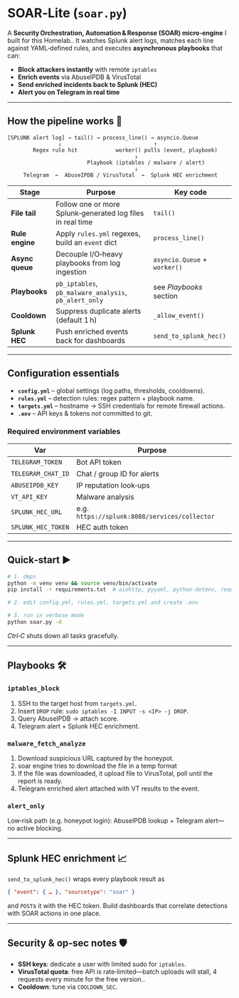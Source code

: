 # SOAR‑Lite (`soar.py`)

A **Security Orchestration, Automation & Response (SOAR) micro‑engine** I built for this Homelab..
It watches Splunk alert logs, matches each line against YAML‑defined rules, and executes **asynchronous playbooks** that can:

* **Block attackers instantly** with remote `iptables`
* **Enrich events** via AbuseIPDB & VirusTotal
* **Send enriched incidents back to Splunk (HEC)**
* **Alert you on Telegram in real time**

---

## How the pipeline works 🚦

```
[SPLUNK alert log] → tail() → process_line() → asyncio.Queue
                ↓                             ↑
        Regex rule hit            worker() pulls (event, playbook)
                                        ↓
                         Playbook (iptables / malware / alert)
                                        ↓
     Telegram  ←  AbuseIPDB / VirusTotal  →  Splunk HEC enrichment
```

| Stage           | Purpose                                                    | Key code                     |
| --------------- | ---------------------------------------------------------- | ---------------------------- |
| **File tail**   | Follow one or more Splunk‑generated log files in real time | `tail()`                     |
| **Rule engine** | Apply `rules.yml` regexes, build an `event` dict           | `process_line()`             |
| **Async queue** | Decouple I/O‑heavy playbooks from log ingestion            | `asyncio.Queue` + `worker()` |
| **Playbooks**   | `pb_iptables`, `pb_malware_analysis`, `pb_alert_only`      | see *Playbooks* section      |
| **Cooldown**    | Suppress duplicate alerts (default 1 h)                    | `_allow_event()`             |
| **Splunk HEC**  | Push enriched events back for dashboards                   | `send_to_splunk_hec()`       |

---

## Configuration essentials

* **`config.yml`** – global settings (log paths, thresholds, cooldowns).
* **`rules.yml`** – detection rules: regex pattern + playbook name.
* **`targets.yml`** – hostname → SSH credentials for remote firewall actions.
* **`.env`** – API keys & tokens *not* committed to git.

### Required environment variables

| Var                | Purpose                                       |
| ------------------ | --------------------------------------------- |
| `TELEGRAM_TOKEN`   | Bot API token                                 |
| `TELEGRAM_CHAT_ID` | Chat / group ID for alerts                    |
| `ABUSEIPDB_KEY`    | IP reputation look‑ups                        |
| `VT_API_KEY`       | Malware analysis                              |
| `SPLUNK_HEC_URL`   | e.g. `https://splunk:8088/services/collector` |
| `SPLUNK_HEC_TOKEN` | HEC auth token                                |

---

## Quick‑start ▶️

```bash
# 1. deps
python -m venv venv && source venv/bin/activate
pip install -r requirements.txt  # aiohttp, pyyaml, python-dotenv, requests …

# 2. edit config.yml, rules.yml, targets.yml and create .env

# 3. run in verbose mode
python soar.py -d
```

*Ctrl‑C* shuts down all tasks gracefully.

---

## Playbooks 🛠️

### `iptables_block`

1. SSH to the target host from `targets.yml`.
2. Insert `DROP` rule: `sudo iptables -I INPUT -s <IP> -j DROP`.
3. Query AbuseIPDB → attach score.
4. Telegram alert + Splunk HEC enrichment.

### `malware_fetch_analyze`

1. Download suspicious URL captured by the honeypot.
2. soar engine tries to download the file in a temp format
3. If the file was downloaded, it upload file to VirusTotal, poll until the report is ready.
4. Telegram enriched alert attached with VT results to the event.

### `alert_only`

Low‑risk path (e.g. honeypot login): AbuseIPDB lookup + Telegram alert—no active blocking.

---

## Splunk HEC enrichment 📈

`send_to_splunk_hec()` wraps every playbook result as

```json
{ "event": { … }, "sourcetype": "soar" }
```

and `POST`s it with the HEC token. Build dashboards that correlate detections with SOAR actions in one place.

---

## Security & op‑sec notes 🛡️

* **SSH keys**: dedicate a user with limited sudo for `iptables`.
* **VirusTotal quota**: free API is rate‑limited—batch uploads will stall, 4 requests every minute for the free version..
* **Cooldown**: tune via `COOLDOWN_SEC`.
